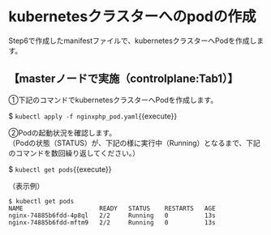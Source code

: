 # kubernetesクラスターへのpodの作成

Step6で作成したmanifestファイルで、kubernetesクラスターへPodを作成します。  

## 【masterノードで実施（controlplane:Tab1）】  

①下記のコマンドでkubernetesクラスターへPodを作成します。  

$ `kubectl apply -f nginxphp_pod.yaml`{{execute}}  

②Podの起動状況を確認します。  
（Podの状態（STATUS）が、下記の様に実行中（Running）となるまで、下記のコマンドを数回繰り返してください。）

$ `kubectl get pods`{{execute}}  

（表示例）  

```text  
$ kubectl get pods
NAME                     READY   STATUS    RESTARTS   AGE
nginx-74885b6fdd-4p8ql   2/2     Running   0          13s
nginx-74885b6fdd-mftm9   2/2     Running   0          13s
```  
